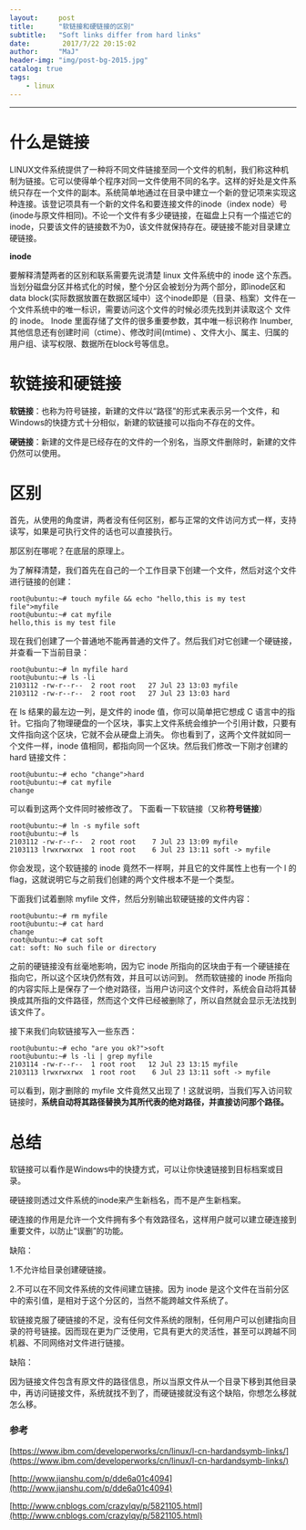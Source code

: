 ```yaml
---
layout:     post
title:      "软链接和硬链接的区别"
subtitle:   "Soft links differ from hard links"
date:        2017/7/22 20:15:02 
author:     "MaJ"
header-img: "img/post-bg-2015.jpg"
catalog: true
tags:
    - linux
---
```

---
# 什么是链接
LINUX文件系统提供了一种将不同文件链接至同一个文件的机制，我们称这种机制为链接。它可以使得单个程序对同一文件使用不同的名字。这样的好处是文件系统只存在一个文件的副本。系统简单地通过在目录中建立一个新的登记项来实现这种连接。该登记项具有一个新的文件名和要连接文件的inode（index node）号(inode与原文件相同)。不论一个文件有多少硬链接，在磁盘上只有一个描述它的inode，只要该文件的链接数不为0，该文件就保持存在。硬链接不能对目录建立硬链接。

**inode**

要解释清楚两者的区别和联系需要先说清楚 linux 文件系统中的 inode 这个东西。当划分磁盘分区并格式化的时候，整个分区会被划分为两个部分，即inode区和data block(实际数据放置在数据区域中）这个inode即是（目录、档案）文件在一个文件系统中的唯一标识，需要访问这个文件的时候必须先找到并读取这个 文件的 inode。 Inode 里面存储了文件的很多重要参数，其中唯一标识称作 Inumber, 其他信息还有创建时间（ctime）、修改时间(mtime) 、文件大小、属主、归属的用户组、读写权限、数据所在block号等信息。


# 软链接和硬链接
**软链接**：也称为符号链接，新建的文件以“路径”的形式来表示另一个文件，和Windows的快捷方式十分相似，新建的软链接可以指向不存在的文件。

**硬链接**：新建的文件是已经存在的文件的一个别名，当原文件删除时，新建的文件仍然可以使用。

# 区别
首先，从使用的角度讲，两者没有任何区别，都与正常的文件访问方式一样，支持读写，如果是可执行文件的话也可以直接执行。

那区别在哪呢？在底层的原理上。

为了解释清楚，我们首先在自己的一个工作目录下创建一个文件，然后对这个文件进行链接的创建：

    root@ubuntu:~# touch myfile && echo "hello,this is my test file">myfile
	root@ubuntu:~# cat myfile 
	hello,this is my test file
现在我们创建了一个普通地不能再普通的文件了。然后我们对它创建一个硬链接，并查看一下当前目录：

    root@ubuntu:~# ln myfile hard
	root@ubuntu:~# ls -li
	2103112 -rw-r--r--  2 root root   27 Jul 23 13:03 myfile
	2103112 -rw-r--r--  2 root root   27 Jul 23 13:03 hard

在 ls 结果的最左边一列，是文件的 inode 值，你可以简单把它想成 C 语言中的指针。它指向了物理硬盘的一个区块，事实上文件系统会维护一个引用计数，只要有文件指向这个区块，它就不会从硬盘上消失。
你也看到了，这两个文件就如同一个文件一样，inode 值相同，都指向同一个区块。然后我们修改一下刚才创建的 hard 链接文件：

	root@ubuntu:~# echo "change">hard
	root@ubuntu:~# cat myfile 
	change

可以看到这两个文件同时被修改了。
下面看一下软链接（又称**符号链接**）

	root@ubuntu:~# ln -s myfile soft
	root@ubuntu:~# ls 
	2103112 -rw-r--r--  2 root root    7 Jul 23 13:09 myfile
	2103113 lrwxrwxrwx  1 root root    6 Jul 23 13:11 soft -> myfile
你会发现，这个软链接的 inode 竟然不一样啊，并且它的文件属性上也有一个 l 的 flag，这就说明它与之前我们创建的两个文件根本不是一个类型。

下面我们试着删除 myfile 文件，然后分别输出软硬链接的文件内容：

	root@ubuntu:~# rm myfile 
	root@ubuntu:~# cat hard
	change
	root@ubuntu:~# cat soft
	cat: soft: No such file or directory
之前的硬链接没有丝毫地影响，因为它 inode 所指向的区块由于有一个硬链接在指向它，所以这个区块仍然有效，并且可以访问到。
然而软链接的 inode 所指向的内容实际上是保存了一个绝对路径，当用户访问这个文件时，系统会自动将其替换成其所指的文件路径，然而这个文件已经被删除了，所以自然就会显示无法找到该文件了。

接下来我们向软链接写入一些东西：

	root@ubuntu:~# echo "are you ok?">soft
	root@ubuntu:~# ls -li | grep myfile
	2103114 -rw-r--r--  1 root root   12 Jul 23 13:15 myfile
	2103113 lrwxrwxrwx  1 root root    6 Jul 23 13:11 soft -> myfile

可以看到，刚才删除的 myfile 文件竟然又出现了！这就说明，当我们写入访问软链接时，**系统自动将其路径替换为其所代表的绝对路径，并直接访问那个路径。**

# 总结

软链接可以看作是Windows中的快捷方式，可以让你快速链接到目标档案或目录。

硬链接则透过文件系统的inode来产生新档名，而不是产生新档案。

硬连接的作用是允许一个文件拥有多个有效路径名，这样用户就可以建立硬连接到重要文件，以防止“误删”的功能。

缺陷：

1.不允许给目录创建硬链接。

2.不可以在不同文件系统的文件间建立链接。因为 inode 是这个文件在当前分区中的索引值，是相对于这个分区的，当然不能跨越文件系统了。

软链接克服了硬链接的不足，没有任何文件系统的限制，任何用户可以创建指向目录的符号链接。因而现在更为广泛使用，它具有更大的灵活性，甚至可以跨越不同机器、不同网络对文件进行链接。

缺陷：

因为链接文件包含有原文件的路径信息，所以当原文件从一个目录下移到其他目录中，再访问链接文件，系统就找不到了，而硬链接就没有这个缺陷，你想怎么移就怎么移。

### 参考
[https://www.ibm.com/developerworks/cn/linux/l-cn-hardandsymb-links/](https://www.ibm.com/developerworks/cn/linux/l-cn-hardandsymb-links/)

[http://www.jianshu.com/p/dde6a01c4094](http://www.jianshu.com/p/dde6a01c4094)

[http://www.cnblogs.com/crazylqy/p/5821105.html](http://www.cnblogs.com/crazylqy/p/5821105.html)
